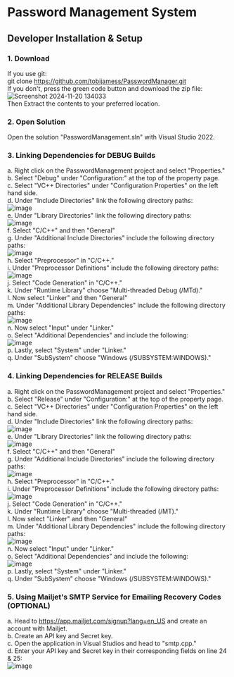 # Password Management System<br />
## Developer Installation & Setup<br />
### 1. Download<br />
If you use git:<br />
git clone https://github.com/tobijamess/PasswordManager.git<br />
If you don't, press the green code button and download the zip file:<br />
![Screenshot 2024-11-20 134033](https://github.com/user-attachments/assets/458b9c00-7980-46bb-b93d-d91ae0de479d)<br />
Then Extract the contents to your preferred location.<br />
### 2. Open Solution<br />
Open the solution "PasswordManagement.sln" with Visual Studio 2022.<br />
### 3. Linking Dependencies for DEBUG Builds<br />
a. Right click on the PasswordManagement project and select "Properties."<br />
b. Select "Debug" under "Configuration:" at the top of the property page.<br />
c. Select "VC++ Directories" under "Configuration Properties" on the left hand side.<br />
d. Under "Include Directories" link the following directory paths:<br />
![image](https://github.com/user-attachments/assets/20e9cb05-7406-4168-b7ef-2269b7bf05a6)<br />
e. Under "Library Directories" link the following directory paths:<br />
![image](https://github.com/user-attachments/assets/ee05c53e-6e63-4885-8b1d-4379381692f1)<br />
f. Select "C/C++" and then "General"<br />
g. Under "Additional Include Directories" include the following directory paths:<br />
![image](https://github.com/user-attachments/assets/1025d799-78e5-4abd-b9a1-db12ffa12a18)<br />
h. Select "Preprocessor" in "C/C++."<br />
i. Under "Preprocessor Definitions" include the following directory paths:<br />
![image](https://github.com/user-attachments/assets/5af6f21f-8514-46a8-a550-17aea6a78665)<br />
j. Select "Code Generation" in "C/C++."<br />
k. Under "Runtime Library" choose "Multi-threaded Debug (/MTd)."<br />
l. Now select "Linker" and then "General"<br />
m. Under "Additional Library Dependencies" include the following directory paths:<br />
![image](https://github.com/user-attachments/assets/9fa8b3fa-4dec-4df8-a11f-dbf97dd4adeb)<br />
n. Now select "Input" under "Linker."<br />
o. Select "Additional Dependencies" and include the following:<br />
![image](https://github.com/user-attachments/assets/87fa301c-dba6-42c0-bb37-a9d3c44e56f1)<br />
p. Lastly, select "System" under "Linker."<br />
q. Under "SubSystem" choose "Windows (/SUBSYSTEM:WINDOWS)."<br />
### 4. Linking Dependencies for RELEASE Builds<br />
a. Right click on the PasswordManagement project and select "Properties."<br />
b. Select "Release" under "Configuration:" at the top of the property page.<br />
c. Select "VC++ Directories" under "Configuration Properties" on the left hand side.<br />
d. Under "Include Directories" link the following directory paths:<br />
![image](https://github.com/user-attachments/assets/1176b326-11cc-42f7-b8e7-cd7b7fde5019)<br />
e. Under "Library Directories" link the following directory paths:<br />
![image](https://github.com/user-attachments/assets/abeb320e-445a-4bb3-9e00-72ebb4170c8b)<br />
f. Select "C/C++" and then "General"<br />
g. Under "Additional Include Directories" include the following directory paths:<br />
![image](https://github.com/user-attachments/assets/0e0a077e-400a-47cb-85cd-2f97018e0938)<br />
h. Select "Preprocessor" in "C/C++."<br />
i. Under "Preprocessor Definitions" include the following directory paths:<br />
![image](https://github.com/user-attachments/assets/44b33dac-87b0-43ad-90e3-312626e2ac87)<br />
j. Select "Code Generation" in "C/C++."<br />
k. Under "Runtime Library" choose "Multi-threaded (/MT)."<br />
l. Now select "Linker" and then "General"<br />
m. Under "Additional Library Dependencies" include the following directory paths:<br />
![image](https://github.com/user-attachments/assets/454afa0a-d479-40e7-8c1b-da9e32d98d70)<br />
n. Now select "Input" under "Linker."<br />
o. Select "Additional Dependencies" and include the following:<br />
![image](https://github.com/user-attachments/assets/0cd004e8-bf4b-447e-9d62-864d9da92037)<br />
p. Lastly, select "System" under "Linker."<br />
q. Under "SubSystem" choose "Windows (/SUBSYSTEM:WINDOWS)."<br />
### 5. Using Mailjet's SMTP Service for Emailing Recovery Codes (OPTIONAL)<br />
a. Head to https://app.mailjet.com/signup?lang=en_US and create an account with Mailjet.<br />
b. Create an API key and Secret key.<br />
c. Open the application in Visual Studios and head to "smtp.cpp."<br />
d. Enter your API key and Secret key in their corresponding fields on line 24 & 25:<br />
![image](https://github.com/user-attachments/assets/18753266-b740-4b96-b221-8b5e195f7cba)<br />















